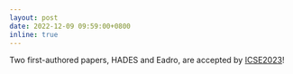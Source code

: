 ```yaml
---
layout: post
date: 2022-12-09 09:59:00+0800
inline: true
---
```


Two first-authored papers, HADES and Eadro, are accepted by [ICSE2023](https://conf.researchr.org/home/icse-2023)!

